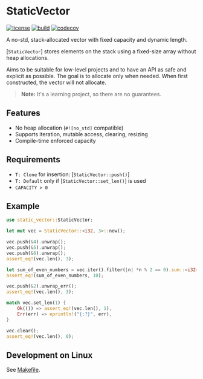 # StaticVector

[![license](https://img.shields.io/badge/License-MIT-blue.svg)](https://opensource.org/licenses/MIT)
[![build](https://github.com/andreiavrammsd/static_vector.rs/workflows/CI/badge.svg)](https://github.com/andreiavrammsd/static_vector.rs/actions/workflows/ci.yml)
[![codecov](https://codecov.io/gh/andreiavrammsd/static_vector.rs/graph/badge.svg?token=pCcpya0mZC)](https://codecov.io/gh/andreiavrammsd/static_vector.rs)

A no-std, stack-allocated vector with fixed capacity and dynamic length.

[`StaticVector`] stores elements on the stack using a fixed-size array without heap allocations.

Aims to be suitable for low-level projects and to have an API as safe and explicit as possible.
The goal is to allocate only when needed. When first constructed, the vector will not allocate.

> **Note:** It's a learning project, so there are no guarantees.

## Features

- No heap allocation (`#![no_std]` compatible)
- Supports iteration, mutable access, clearing, resizing
- Compile-time enforced capacity

## Requirements

- `T: Clone` for insertion: [`StaticVector::push()`]
- `T: Default` only if [`StaticVector::set_len()`] is used
- `CAPACITY > 0`

## Example

```rust
use static_vector::StaticVector;

let mut vec = StaticVector::<i32, 3>::new();

vec.push(&4).unwrap();
vec.push(&5).unwrap();
vec.push(&6).unwrap();
assert_eq!(vec.len(), 3);

let sum_of_even_numbers = vec.iter().filter(|n| *n % 2 == 0).sum::<i32>();
assert_eq!(sum_of_even_numbers, 10);

vec.push(&2).unwrap_err();
assert_eq!(vec.len(), 3);

match vec.set_len(1) {
    Ok(()) => assert_eq!(vec.len(), 1),
    Err(err) => eprintln!("{:?}", err),
}

vec.clear();
assert_eq!(vec.len(), 0);
```

## Development on Linux

See [Makefile](https://github.com/andreiavrammsd/static_vector.rs/blob/master/Makefile).
